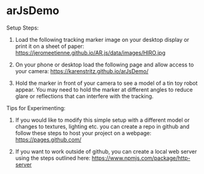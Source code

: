 # arJsDemo

Setup Steps:

1. Load the following tracking marker image on your desktop display or print it on a sheet of paper: https://jeromeetienne.github.io/AR.js/data/images/HIRO.jpg

2. On your phone or desktop load the following page and allow access to your camera: https://karenstritz.github.io/arJsDemo/

3. Hold the marker in front of your camera to see a model of a tin toy robot appear. You may need to hold the marker at different angles to reduce glare or reflections that can interfere with the tracking.

Tips for Experimenting:

1. If you would like to modify this simple setup with a different model or changes to textures, lighting etc. you can create a repo in github and follow these steps to host your project on a webpage: https://pages.github.com/

2. If you want to work outside of github, you can create a local web server using the steps outlined here: https://www.npmjs.com/package/http-server
